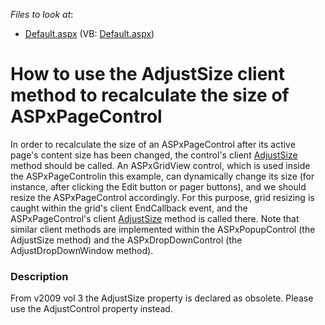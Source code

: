 <!-- default file list -->
*Files to look at*:

* [Default.aspx](./CS/WebSite/Default.aspx) (VB: [Default.aspx](./VB/WebSite/Default.aspx))
<!-- default file list end -->
# How to use the AdjustSize client method to recalculate the size of ASPxPageControl


<p>In order to recalculate the size of an ASPxPageControl after its active page's content size has been changed, the control's client <a href="http://help.devexpress.com/#AspNet/DevExpressWebASPxTabControlScriptsASPxClientTabControlBase_AdjustSizetopic">AdjustSize</a> method should be called. An ASPxGridView control, which is used  inside the ASPxPageControlin this example, can dynamically change its size (for instance, after clicking the Edit button or pager buttons), and we should resize the ASPxPageControl accordingly. For this purpose, grid resizing is caught within the grid's client EndCallback event, and the ASPxPageControl's client <a href="http://help.devexpress.com/#AspNet/DevExpressWebASPxTabControlScriptsASPxClientTabControlBase_AdjustSizetopic">AdjustSize</a> method is called there. Note that similar client methods are implemented within the ASPxPopupControl (the AdjustSize method) and the ASPxDropDownControl (the AdjustDropDownWindow method).</p>


<h3>Description</h3>

<p>From v2009 vol 3 the AdjustSize property is declared as obsolete. Please use the AdjustControl property instead.</p>

<br/>



